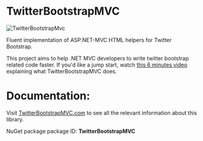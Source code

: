 TwitterBootstrapMVC
===================

![TwitterBootstrapMvc](https://github.com/DmitryEfimenko/TwitterBootstrapMvc/blob/master/TwitterBootstrapMVC/TwitterBootstrapMVC.png?raw=true)

Fluent implementation of ASP.NET-MVC HTML helpers for Twitter Bootstrap.

This project aims to help .NET MVC developers to write twitter bootstrap related code faster. If you'd like a jump start, watch [this 6 minutes video](http://www.youtube.com/watch?v=6LpWMl5D2i4) explaining what TwitterBootstrapMVC does.

# Documentation:
Visit [TwitterBootstrapMVC.com](https://www.twitterbootstrapmvc.com) to see all the relevant information about this library.

NuGet package
package ID: **TwitterBootstrapMVC**
